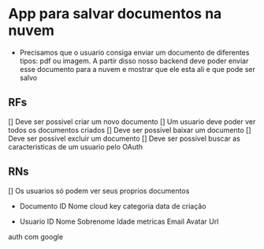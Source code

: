 # App para salvar documentos na nuvem

- Precisamos que o usuario consiga enviar um documento de diferentes tipos: pdf ou imagem. A partir disso nosso backend deve
poder enviar esse documento para a nuvem e mostrar que ele esta ali e que pode ser salvo


## RFs
[] Deve ser possivel criar um novo documento
[] Um usuario deve poder ver todos os documentos criados
[] Deve ser possivel baixar um documento
[] Deve ser possivel excluir um documento
[] Deve ser possivel buscar as caracteristicas de um usuario pelo OAuth

## RNs
[] Os usuarios só podem ver seus proprios documentos

- Documento
ID
Nome
cloud key
categoria 
data de criação

- Usuario
ID
Nome
Sobrenome
Idade
metricas
Email
Avatar Url

auth com google